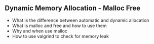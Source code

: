 ## Dynamic Memory Allocation - Malloc Free

* What is the difference between automatic and dynamic allocation
* What is malloc and free and how to use them
* Why and when use malloc
* How to use valgrind to check for memory leak